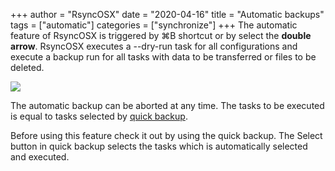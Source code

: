 +++
author = "RsyncOSX"
date = "2020-04-16"
title =  "Automatic backups"
tags = ["automatic"]
categories = ["synchronize"]
+++
The automatic feature of RsyncOSX is triggered by ⌘B shortcut or by select the **double arrow**. RsyncOSX executes a --dry-run task for all configurations and execute a backup run for all tasks with data to be transferred or files to be deleted.

![](/images/RsyncOSX/master/intro/menu4.png)

The automatic backup can be aborted at any time. The tasks to be executed is equal to tasks selected by [quick backup](/post/quickbackup/).

Before using this feature check it out by using the quick backup. The Select button in quick backup selects the tasks which is automatically selected and executed.
